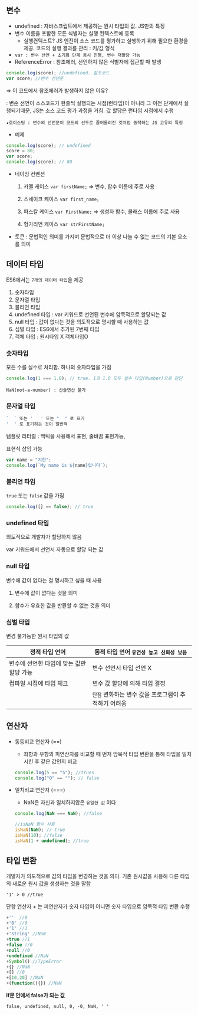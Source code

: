 ## 변수

- undefined : 자바스크립트에서 제공하는 원시 타입의 값. JS만의 특징
- 변수 이름을 포함한 모든 식별자는 실행 컨텍스트에 등록
  - 실행컨텍스트? JS 엔진이 소스 코드를 평가하고 실행하기 위해 필요한 환경을 제공. 코드의 실행 결과를 관리 : 키/값 형식
- `var : 변수 선언 + 초기화 단계 동시 진행, 변수 재할당 가능`
- ReferenceError : 참조에러, 선언하지 않은 식별자에 접근할 때 발생

```jsx
console.log(score); //undefined. 참조코드
var score; //변수 선언문
```

⇒ 이 코드에서 참조에러가 발생하지 않은 이유?

: 변순 선언이 소스코드가 한줄씩 실행되는 시점(런타임)이 아니라 그 이전 단계에서 실행되기때문, JS는 소스 코드 평가 과정을 거침. 값 할당은 런타임 시점에서 수행

`★호이스팅 : 변수의 선언문이 코드의 선두로 끌어올려진 것처럼 동작하는 JS 고유의 특징`

- 예제

```jsx
console.log(score); // undefined
score = 80;
var score;
console.log(score); // 80
```

- 네이밍 컨벤션

  1. 카멜 케이스 `var firstName;` ⇒ 변수, 함수 이름에 주로 사용

  2. 스네이크 케이스 `var first_name;`

  3. 파스칼 케이스 `var FirstName;` ⇒ 생성자 함수, 클래스 이름에 주로 사용

  4. 헝가리언 케이스 `var strFirstName;`

- 토큰 : 문법적인 의미를 가지며 문법적으로 더 이상 나눌 수 없는 코드의 기본 요소를 의미

## 데이터 타입

ES6에서는 `7개의 데이터 타입`을 제공

1. 숫자타입
2. 문자열 타입
3. 불리언 타입
4. undefined 타입 : var 키워드로 선언된 변수에 암묵적으로 할당되는 값
5. null 타입 : 값이 없다는 것을 의도적으로 명시할 때 사용하는 값
6. 심벌 타입 : ES6에서 추가된 7번째 타입
7. 객체 타입 : 원시타입 X 객체타입O

### 숫자타입

모든 수를 실수로 처리함. 하나의 숫자타입을 가짐

```jsx
console.log(1 === 1.0); // true. 1과 1.0 모두 실수 타입(Number)으로 판단
```

`NaN(not-a-number) : 산술연산 불가`

### 문자열 타입

```jsx
`  ` 또는 '   ' 또는 "  " 로 표기
'  ' 로 표기하는 것이 일반적
```

템플릿 리터럴 : 백틱을 사용해서 표현, 줄바꿈 표현가능,

표현식 삽입 가능

```jsx
var name = "지현";
console.log(`My name is ${name}입니다`);
```

### 불리언 타입

`true` 또는 `false` 값을 가짐

```jsx
console.log([] == false); // true
```

### undefined 타입

의도적으로 개발자가 할당하지 않음

var 키워드에서 선언시 자동으로 할당 되는 값

### null 타입

변수에 값이 없다는 걸 명시하고 싶을 때 사용

1. 변수에 값이 없다는 것을 의미

2. 함수가 유효한 값을 반환할 수 없는 것을 의미

### 심벌 타입

변경 불가능한 원시 타입의 값

| 정적 타입 언어                           | 동적 타입 언어 `유연성 높고 신뢰성 낮음`             |
| ---------------------------------------- | ---------------------------------------------------- |
| 변수에 선언한 타입에 맞는 값만 할당 가능 | 변수 선언시 타입 선언 X                              |
| 컴파일 시점에 타입 체크                  | 변수 값 할당에 의해 타입 결정                        |
|                                          | `단점` 변화하는 변수 값을 프로그램이 추적하기 어려움 |

## 연산자

- 동등비교 연산자 (==)
  - 좌항과 우항의 피연산자를 비교할 때 먼저 암묵적 타입 변환을 통해 타입을 일치시킨 후 같은 값인지 비교
  ```jsx
  console.log(5 == "5"); //trues
  console.log("0" == ""); // false
  ```
- 일치비교 연산자 (===)

  - NaN은 자신과 일치하지않은 `유일한 값` 이다

  ```jsx
  console.log(NaN === NaN); //false

  //isNaN 함수 사용
  isNaN(NaN); // true
  isNaN(10); //false
  isNaN(1 + undefined); //true
  ```

## 타입 변환

개발자가 의도적으로 값의 타입을 변경하는 것을 의미. 기존 원시값을 사용해 다른 타입의 새로운 원시 값을 생성하는 것을 말함

`'1' > 0 //true`

단항 연산자 + 는 피연산자가 숫자 타입이 아니면 숫자 타입으로 암묵적 타입 변환 수행

```javascript
+''  //0
+'0' //0
+'1' //1
+'string' //NaN
+true //1
+false //0
+null //0
+undefined //NaN
+Symbol() //TypeError
+{} //NaN
+[] //0
+[10,20] //NaN
+(function(){}) //NaN
```

**if문 안에서 false가 되는 값**

`false, undefined, null, 0, -0, NaN, ' '`
